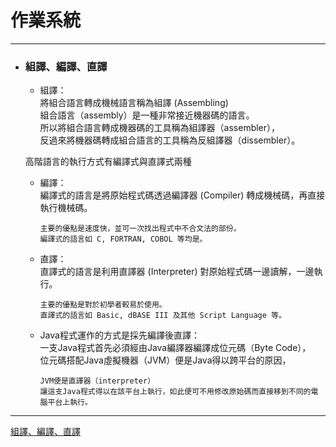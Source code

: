 # 作業系統
*****

+ ### 組譯、編譯、直譯  
	+ 組譯：  
		將組合語言轉成機械語言稱為組譯 (Assembling)  
		組合語言（assembly）是一種非常接近機器碼的語言。  
		所以將組合語言轉成機器碼的工具稱為組譯器（assembler），  
		反過來將機器碼轉成組合語言的工具稱為反組譯器（dissembler）。  

	高階語言的執行方式有編譯式與直譯式兩種  
	+ 編譯：  
		編譯式的語言是將原始程式碼透過編譯器 (Compiler) 轉成機械碼，再直接執行機械碼。  
		```
		主要的優點是速度快，並可一次找出程式中不合文法的部份。  
		編譯式的語言如 C, FORTRAN, COBOL 等均是。   
		```
	+ 直譯：  
		直譯式的語言是利用直譯器 (Interpreter) 對原始程式碼一邊讀解，一邊執行。  
		```
		主要的優點是對於初學者較易於使用。  
		直譯式的語言如 Basic, dBASE III 及其他 Script Language 等。  
		```

	+ Java程式運作的方式是採先編譯後直譯：  
		一支Java程式首先必須經由Java編譯器編譯成位元碼（Byte Code），  
		位元碼搭配Java虛擬機器（JVM）便是Java得以跨平台的原因，  
		```
		JVM便是直譯器（interpreter）  
		讓這支Java程式得以在該平台上執行，如此便可不用修改原始碼而直接移到不同的電腦平台上執行。  
		```
		
*****
[組譯、編譯、直譯](http://blog.xuite.net/x_3kkk/java/11466883-%E7%B7%A8%E8%AD%AF%E3%80%81%E7%B5%84%E8%AD%AF%E3%80%81%E7%9B%B4%E8%AD%AF)  

